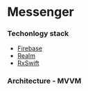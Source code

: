 # Messenger

### Techonlogy stack

- [Firebase](https://firebase.google.com)
- [Realm](https://github.com/realm/realm-cocoa)
- [RxSwift](https://github.com/ReactiveX/RxSwift)

### Architecture - MVVM
